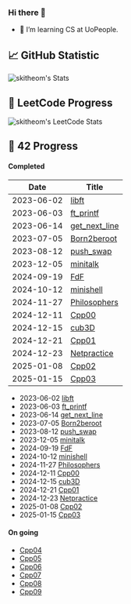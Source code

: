 ### Hi there 🐻

- 🌱 I’m learning CS at UoPeople.

## 📈 GitHub Statistic
![skitheom's Stats](https://github-readme-stats.vercel.app/api?username=skitheom&theme=tokyonight&show_icons=true&hide_border=true&count_private=true)

## 🚀 LeetCode Progress
![skitheom's LeetCode Stats](https://leetcard.jacoblin.cool/skith?theme=unicorn&font=ABeeZee)

## 💫 42 Progress
#### Completed
|Date|Title|
|----|-----|
|2023-06-02|[libft](https://github.com/skitheom/libft)
|2023-06-03|[ft_printf](https://github.com/skitheom/ft_printf)
|2023-06-14|[get_next_line](https://github.com/skitheom/get_next_line)
|2023-07-05|[Born2beroot](https://github.com/skitheom/born2beroot)
|2023-08-12|[push_swap](https://github.com/skitheom/push_swap)
|2023-12-05|[minitalk](https://github.com/skitheom/minitalk)
|2024-09-19|[FdF](https://github.com/skitheom/FdF)
|2024-10-12|[minishell](https://github.com/kose-yusuke/minishell)
|2024-11-27|[Philosophers](https://github.com/skitheom/Philosophers)
|2024-12-11|[Cpp00](https://github.com/skitheom/Cpp00)
|2024-12-15|[cub3D](https://github.com/kose-yusuke/Cub3D)
|2024-12-21|[Cpp01](https://github.com/skitheom/Cpp01)
|2024-12-23|[Netpractice](https://github.com/skitheom/Netpractice)
|2025-01-08|[Cpp02](https://github.com/skitheom/Cpp02)
|2025-01-15|[Cpp03](https://github.com/skitheom/Cpp03)

- 2023-06-02    [libft](https://github.com/skitheom/libft)
- 2023-06-03    [ft_printf](https://github.com/skitheom/ft_printf)
- 2023-06-14    [get_next_line](https://github.com/skitheom/get_next_line)
- 2023-07-05    [Born2beroot](https://github.com/skitheom/born2beroot)
- 2023-08-12    [push_swap](https://github.com/skitheom/push_swap)
- 2023-12-05    [minitalk](https://github.com/skitheom/minitalk)
- 2024-09-19    [FdF](https://github.com/skitheom/FdF)
- 2024-10-12    [minishell](https://github.com/kose-yusuke/minishell)
- 2024-11-27    [Philosophers](https://github.com/skitheom/Philosophers)
- 2024-12-11    [Cpp00](https://github.com/skitheom/Cpp00)
- 2024-12-15    [cub3D](https://github.com/kose-yusuke/Cub3D)
- 2024-12-21    [Cpp01](https://github.com/skitheom/Cpp01)
- 2024-12-23    [Netpractice](https://github.com/skitheom/Netpractice)
- 2025-01-08    [Cpp02](https://github.com/skitheom/Cpp02)
- 2025-01-15    [Cpp03](https://github.com/skitheom/Cpp03)
#### On going
- [Cpp04](https://github.com/skitheom/Cpp04)
- [Cpp05](https://github.com/skitheom/Cpp05)
- [Cpp06](https://github.com/skitheom/Cpp06)
- [Cpp07](https://github.com/skitheom/Cpp07)
- [Cpp08](https://github.com/skitheom/Cpp08)
- [Cpp09](https://github.com/skitheom/Cpp09)
